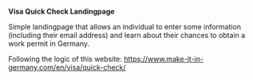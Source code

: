 **Visa Quick Check Landingpage**

Simple landingpage that allows an individual to enter some information (including
their email address) and learn about their chances to obtain a work permit in Germany. 

Following the logic of this website: 
https://www.make-it-in-germany.com/en/visa/quick-check/
